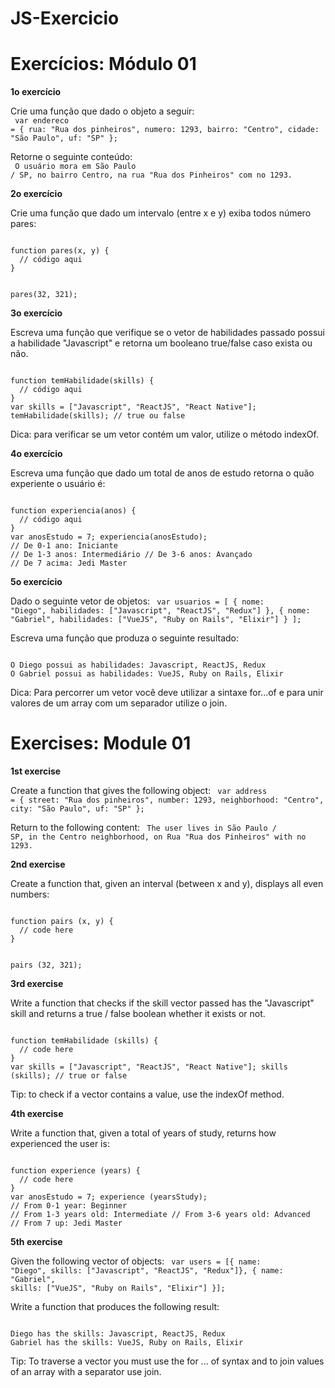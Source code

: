 # JS-Exercicio


<h1>Exercícios: Módulo 01</h1>

<b>1o exercício</b>

Crie uma função que dado o objeto a seguir:
</br>
<code>
var endereco = {
rua: "Rua dos pinheiros", numero: 1293,
bairro: "Centro", cidade: "São Paulo",
uf: "SP"
};
  </code>

Retorne o seguinte conteúdo:
</br>
<code>
O usuário mora em São Paulo / SP, no bairro Centro, na rua "Rua dos Pinheiros" com no 1293.
</code>


<b>2o exercício</b>

Crie uma função que dado um intervalo (entre x e y) exiba todos número pares:

<code>
function pares(x, y) {
  // código aqui
}

pares(32, 321);
</code>

<b>3o exercício</b>

Escreva uma função que verifique se o vetor de habilidades passado possui a habilidade "Javascript" e retorna um booleano true/false caso exista ou não.

<code>
function temHabilidade(skills) {
  // código aqui
}
var skills = ["Javascript", "ReactJS", "React Native"]; temHabilidade(skills); // true ou false
</code>


Dica: para verificar se um vetor contém um valor, utilize o método indexOf.



<b>4o exercício</b>

Escreva uma função que dado um total de anos de estudo retorna o quão experiente o usuário é:

<code>
function experiencia(anos) {
  // código aqui
}
var anosEstudo = 7; experiencia(anosEstudo);
// De 0-1 ano: Iniciante
// De 1-3 anos: Intermediário // De 3-6 anos: Avançado
// De 7 acima: Jedi Master
</code>


<b>5o exercício</b>

Dado o seguinte vetor de objetos:
<code>
var usuarios = [ {
nome: "Diego",
habilidades: ["Javascript", "ReactJS", "Redux"] },
{
nome: "Gabriel",
habilidades: ["VueJS", "Ruby on Rails", "Elixir"]
} ];
</code>

Escreva uma função que produza o seguinte resultado:

<code>
O Diego possui as habilidades: Javascript, ReactJS, Redux
O Gabriel possui as habilidades: VueJS, Ruby on Rails, Elixir
</code>

Dica: Para percorrer um vetor você deve utilizar a sintaxe for...of e para unir valores de um array com um separador utilize o join.







<h1> Exercises: Module 01 </h1>

<b> 1st exercise </b>

Create a function that gives the following object:
<code>
var address = {
street: "Rua dos pinheiros", number: 1293,
neighborhood: "Centro", city: "São Paulo",
uf: "SP"
};
</code>

Return to the following content:
<code>
The user lives in São Paulo / SP, in the Centro neighborhood, on Rua "Rua dos Pinheiros" with no 1293.
</code>


<b> 2nd exercise </b>

Create a function that, given an interval (between x and y), displays all even numbers:

<code>
function pairs (x, y) {
  // code here
}

pairs (32, 321);
</code>


<b> 3rd exercise </b>

Write a function that checks if the skill vector passed has the "Javascript" skill and returns a true / false boolean whether it exists or not.

<code>
function temHabilidade (skills) {
  // code here
}
var skills = ["Javascript", "ReactJS", "React Native"]; skills (skills); // true or false
</code>


Tip: to check if a vector contains a value, use the indexOf method.


<b> 4th exercise </b>

Write a function that, given a total of years of study, returns how experienced the user is:

<code>
function experience (years) {
  // code here
}
var anosEstudo = 7; experience (yearsStudy);
// From 0-1 year: Beginner
// From 1-3 years old: Intermediate // From 3-6 years old: Advanced
// From 7 up: Jedi Master
</code>


<b> 5th exercise </b>

Given the following vector of objects:
<code>
var users = [{
name: "Diego",
skills: ["Javascript", "ReactJS", "Redux"]},
{
name: "Gabriel",
skills: ["VueJS", "Ruby on Rails", "Elixir"]
}];
</code>

Write a function that produces the following result:

<code>
Diego has the skills: Javascript, ReactJS, Redux
Gabriel has the skills: VueJS, Ruby on Rails, Elixir
</code>

Tip: To traverse a vector you must use the for ... of syntax and to join values ​​of an array with a separator use join.

